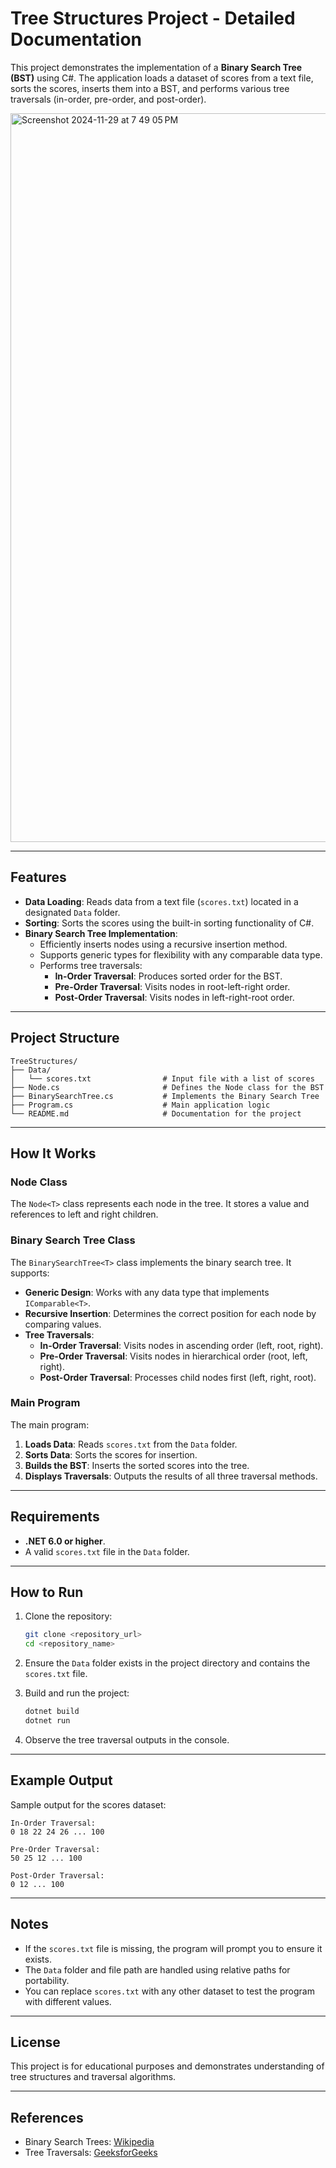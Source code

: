 
# Tree Structures Project - Detailed Documentation

This project demonstrates the implementation of a **Binary Search Tree (BST)** using C#. 
The application loads a dataset of scores from a text file, sorts the scores, inserts them 
into a BST, and performs various tree traversals (in-order, pre-order, and post-order).

<img width="1166" alt="Screenshot 2024-11-29 at 7 49 05 PM" src="https://github.com/user-attachments/assets/3c9b38b1-d9aa-4ce9-9663-260515bd602a">


---

## Features

- **Data Loading**: Reads data from a text file (`scores.txt`) located in a designated `Data` folder.
- **Sorting**: Sorts the scores using the built-in sorting functionality of C#.
- **Binary Search Tree Implementation**: 
  - Efficiently inserts nodes using a recursive insertion method.
  - Supports generic types for flexibility with any comparable data type.
  - Performs tree traversals:
    - **In-Order Traversal**: Produces sorted order for the BST.
    - **Pre-Order Traversal**: Visits nodes in root-left-right order.
    - **Post-Order Traversal**: Visits nodes in left-right-root order.

---

## Project Structure

```
TreeStructures/
├── Data/
│   └── scores.txt                # Input file with a list of scores
├── Node.cs                       # Defines the Node class for the BST
├── BinarySearchTree.cs           # Implements the Binary Search Tree
├── Program.cs                    # Main application logic
└── README.md                     # Documentation for the project
```

---

## How It Works

### Node Class

The `Node<T>` class represents each node in the tree. It stores a value and references to left and right children.

### Binary Search Tree Class

The `BinarySearchTree<T>` class implements the binary search tree. It supports:
- **Generic Design**: Works with any data type that implements `IComparable<T>`.
- **Recursive Insertion**: Determines the correct position for each node by comparing values.
- **Tree Traversals**:
  - **In-Order Traversal**: Visits nodes in ascending order (left, root, right).
  - **Pre-Order Traversal**: Visits nodes in hierarchical order (root, left, right).
  - **Post-Order Traversal**: Processes child nodes first (left, right, root).

### Main Program

The main program:
1. **Loads Data**: Reads `scores.txt` from the `Data` folder.
2. **Sorts Data**: Sorts the scores for insertion.
3. **Builds the BST**: Inserts the sorted scores into the tree.
4. **Displays Traversals**: Outputs the results of all three traversal methods.

---

## Requirements

- **.NET 6.0 or higher**.
- A valid `scores.txt` file in the `Data` folder.

---

## How to Run

1. Clone the repository:
   ```bash
   git clone <repository_url>
   cd <repository_name>
   ```

2. Ensure the `Data` folder exists in the project directory and contains the `scores.txt` file.

3. Build and run the project:
   ```bash
   dotnet build
   dotnet run
   ```

4. Observe the tree traversal outputs in the console.

---

## Example Output

Sample output for the scores dataset:
```
In-Order Traversal:
0 18 22 24 26 ... 100

Pre-Order Traversal:
50 25 12 ... 100

Post-Order Traversal:
0 12 ... 100
```

---

## Notes

- If the `scores.txt` file is missing, the program will prompt you to ensure it exists.
- The `Data` folder and file path are handled using relative paths for portability.
- You can replace `scores.txt` with any other dataset to test the program with different values.

---

## License

This project is for educational purposes and demonstrates understanding of tree structures and traversal algorithms.

---

## References

- Binary Search Trees: [Wikipedia](https://en.wikipedia.org/wiki/Binary_search_tree)
- Tree Traversals: [GeeksforGeeks](https://www.geeksforgeeks.org/tree-traversals-inorder-preorder-and-postorder/)

